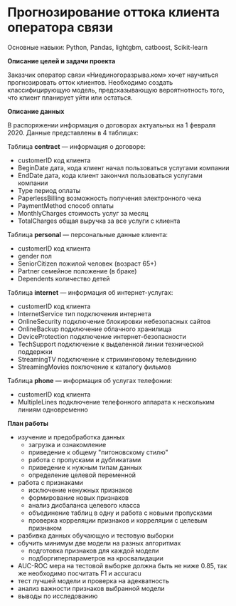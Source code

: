 # Прогнозирование оттока клиента оператора связи

Основные навыки: Python, Pandas, lightgbm, catboost, Scikit-learn

**Описание целей и задачи проекта**

Заказчик оператор связи «Ниединогоразрыва.ком» хочет научиться прогнозировать отток клиентов. Необходимо создать классифицирующую модель, предсказывающую вероятнотность того, что клиент планирует уйти или остаться. 


**Описание данных**

В распоряжении информация о договорах актуальных на 1 февраля 2020. Данные представлены в 4 таблицах:

Таблица **contract** — информация о договоре:
 - customerID код клиента
 - BeginDate дата, кода клиент начал пользоваться услугами компании
 - EndDate дата, кода клиент закончил пользоваться услугами компании 
 - Type период оплаты
 - PaperlessBilling возможность получения электронного чека
 - PaymentMethod способ оплаты
 - MonthlyCharges стоимость услуг за месяц
 - TotalCharges общая выручка за все услуги с клиента


Таблица **personal** — персональные данные клиента:
 - customerID код клиента
 - gender пол
 - SeniorCitizen пожилой человек (возраст 65+)
 - Partner семейное положение (в браке)
 - Dependents количество детей

Таблица **internet** — информация об интернет-услугах:
 - customerID код клиента
 - InternetService тип подключения интернета
 - OnlineSecurity подключение блокировки небезопасных сайтов
 - OnlineBackup подключение облачного хранилища
 - DeviceProtection подключение интернет-безопасности
 - TechSupport подключение к выделенной линии технической поддержки
 - StreamingTV подключение к стриминговому телевидинию
 - StreamingMovies поключение к каталогу фильмов
 
Таблица **phone** — информация об услугах телефонии:
 - customerID код клиента
 - MultipleLines подключение телефонного аппарата к нескольким линиям одновременно

**План работы**

 - изучение и предобработка данных
     - загрузка и ознакомление
     - приведение к общему "питоновскому стилю"
     - работа с пропусками и дубликатами
     - приведение к нужным типам данных
     - определение целевой переменной
 -  работа с признаками
     - исключение ненужных признаков
     - формирование новых признаков
     - анализ дисбаланса целевого класса
     - объединение таблиц в одну и работа с новыми пропусками
     - проверка корреляции признаков и корреляции с целевым признаком
 - разбивка данных обучающую и тестовую выборки
 - обучить минимум две модели на разных алгоритмах
     - подготовка признаков для каждой модели
     - подборгиперпараметров на кросвалидации
 - AUC-ROC мера на тестовой выборке должна быть не ниже 0.85, так же необходимо посчитать F1 и accuracu
 - тест лучшей модели и проверка на адекватность
 - анализ важности признаков выбранной модели
 - выводы по исследованию